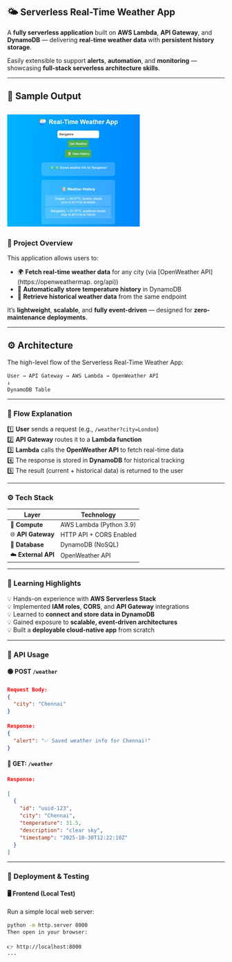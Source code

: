 ## 🌤️ Serverless Real-Time Weather App

A **fully serverless application** built on **AWS Lambda**, **API Gateway**, and **DynamoDB** — delivering **real-time weather data** with **persistent history storage**.  

Easily extensible to support **alerts**, **automation**, and **monitoring** — showcasing **full-stack serverless architecture skills**.

---
## 🧪 Sample Output

![Project Output](./output1.jpg)
---
### 🧱 Project Overview

This application allows users to:

- 🌍 **Fetch real-time weather data** for any city (via [OpenWeather API](https://openweathermap. org/api))
- 💾 **Automatically store temperature history** in DynamoDB
- 📜 **Retrieve historical weather data** from the same endpoint

It’s **lightweight**, **scalable**, and **fully event-driven** — designed for **zero-maintenance deployments**.

---

## ⚙️ Architecture

The high-level flow of the Serverless Real-Time Weather App:

```text
User → API Gateway → AWS Lambda → OpenWeather API
↓
DynamoDB Table
```
---


### 🧭 Flow Explanation

1️⃣ **User** sends a request (e.g., `/weather?city=London`)  
2️⃣ **API Gateway** routes it to a **Lambda function**  
3️⃣ **Lambda** calls the **OpenWeather API** to fetch real-time data  
4️⃣ The response is stored in **DynamoDB** for historical tracking  
5️⃣ The result (current + historical data) is returned to the user

---

### ⚙️ Tech Stack

| Layer | Technology |
|-------|-------------|
| 🧠 **Compute** | AWS Lambda (Python 3.9) |
| 🌐 **API Gateway** | HTTP API + CORS Enabled |
| 💾 **Database** | DynamoDB (NoSQL) |
| ☁️ **External API** | OpenWeather API |

---
### 🧠 Learning Highlights

💡 Hands-on experience with **AWS Serverless Stack**  
💡 Implemented **IAM roles**, **CORS**, and **API Gateway** integrations  
💡 Learned to **connect and store data in DynamoDB**  
💡 Gained exposure to **scalable, event-driven architectures**  
💡 Built a **deployable cloud-native app** from scratch  

---
### 🧪 API Usage

#### 🟢 **POST** `/weather`

```json
Request Body:
{
  "city": "Chennai"
}

Response:
{
  "alert": "✅ Saved weather info for Chennai!"
}
```

#### 🔵 **GET**: `/weather`
```json
Response:

[
  {
    "id": "uuid-123",
    "city": "Chennai",
    "temperature": 31.5,
    "description": "clear sky",
    "timestamp": "2025-10-30T12:22:10Z"
  }
]
```
---
### 🧰 Deployment & Testing

#### 🖥️ Frontend (Local Test)

Run a simple local web server:

```bash
python -m http.server 8000
Then open in your browser:

👉 http://localhost:8000
---